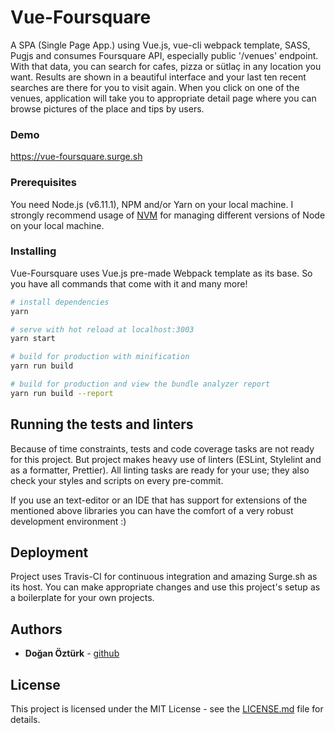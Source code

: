 # Vue-Foursquare

A SPA (Single Page App.) using Vue.js, vue-cli webpack template, SASS, Pugjs and consumes Foursquare API, especially public '/venues' endpoint. With that data,  you can search for cafes, pizza or sütlaç in any location you want. Results are shown in a beautiful interface and your last ten recent searches are there for you to visit again. When you click on one of the venues, application will take you to appropriate detail page where you can browse pictures of the place and tips by users.

### Demo
https://vue-foursquare.surge.sh

### Prerequisites

You need Node.js (v6.11.1), NPM and/or Yarn on your local machine. I strongly recommend usage of [NVM](https://github.com/creationix/nvm) for managing different versions of Node on your local machine.

### Installing

Vue-Foursquare uses Vue.js pre-made Webpack template as its base. So you have all commands that come with it and many more!

``` bash
# install dependencies
yarn

# serve with hot reload at localhost:3003
yarn start

# build for production with minification
yarn run build

# build for production and view the bundle analyzer report
yarn run build --report
```

## Running the tests and linters

Because of time constraints, tests and code coverage tasks are not ready for this project. But project makes heavy use of linters (ESLint, Stylelint and as a formatter, Prettier). All linting tasks are ready for your use; they also check your styles and scripts on every pre-commit.

If you use an text-editor or an IDE that has support for extensions of the mentioned above libraries you can have the comfort of a very robust development environment :)

## Deployment

Project uses Travis-CI for continuous integration and amazing Surge.sh as its host. You can make appropriate changes and use this project's setup as a boilerplate for your own projects.

## Authors

* **Doğan Öztürk** - [github](https://github.com/doganozturk)

## License

This project is licensed under the MIT License - see the [LICENSE.md](LICENSE.md) file for details.
